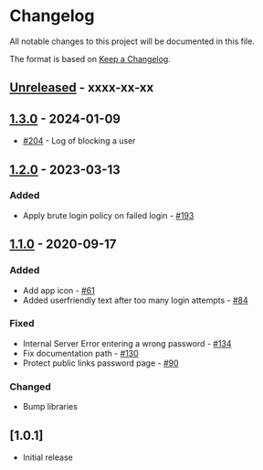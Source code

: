 # Changelog

All notable changes to this project will be documented in this file.

The format is based on [Keep a Changelog](http://keepachangelog.com/en/1.0.0/).

## [Unreleased] - xxxx-xx-xx

## [1.3.0] - 2024-01-09

- [#204](https://github.com/owncloud/brute_force_protection/pull/204) - Log of blocking a user


## [1.2.0] - 2023-03-13

### Added

- Apply brute login policy on failed login - [#193](https://github.com/owncloud/brute_force_protection/pull/193)


## [1.1.0] - 2020-09-17

### Added

- Add app icon - [#61](https://github.com/owncloud/brute_force_protection/issues/61)
- Added userfriendly text after too many login attempts - [#84](https://github.com/owncloud/brute_force_protection/issues/84)

### Fixed

- Internal Server Error entering a wrong password - [#134](https://github.com/owncloud/brute_force_protection/issues/134)
- Fix documentation path - [#130](https://github.com/owncloud/brute_force_protection/issues/130)
- Protect public links password page - [#90](https://github.com/owncloud/brute_force_protection/issues/90)

### Changed

- Bump libraries

## [1.0.1]

- Initial release

[Unreleased]: https://github.com/owncloud/brute_force_protection/compare/v1.3.0...master
[1.3.0]: https://github.com/owncloud/brute_force_protection/compare/v1.2.0...v1.3.0
[1.2.0]: https://github.com/owncloud/brute_force_protection/compare/v1.1.0...v1.2.0
[1.1.0]: https://github.com/owncloud/brute_force_protection/compare/v1.0.1...v1.1.0
